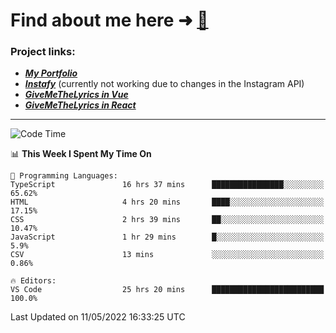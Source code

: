 # Find about me here ➜ [🧑](https://pauabella.dev)

### Project links:
- ***[My Portfolio](https://pauabella.dev)***
- ***[Instafy](https://instafy.me)*** (currently not working due to changes in the Instagram API)
- ***[GiveMeTheLyrics in Vue](https://lyrics.pauabella.dev)***
- ***[GiveMeTheLyrics in React](https://pauabella.dev/GiveMeTheLyrics)***

---
<!--START_SECTION:waka-->
![Code Time](http://img.shields.io/badge/Code%20Time-1%2C039%20hrs%2053%20mins-blue)

📊 **This Week I Spent My Time On** 

```text
💬 Programming Languages: 
TypeScript               16 hrs 37 mins      ████████████████░░░░░░░░░   65.62% 
HTML                     4 hrs 20 mins       ████░░░░░░░░░░░░░░░░░░░░░   17.15% 
CSS                      2 hrs 39 mins       ██░░░░░░░░░░░░░░░░░░░░░░░   10.47% 
JavaScript               1 hr 29 mins        █░░░░░░░░░░░░░░░░░░░░░░░░   5.9% 
CSV                      13 mins             ░░░░░░░░░░░░░░░░░░░░░░░░░   0.86%

🔥 Editors: 
VS Code                  25 hrs 20 mins      █████████████████████████   100.0%

```


 Last Updated on 11/05/2022 16:33:25 UTC
<!--END_SECTION:waka-->
